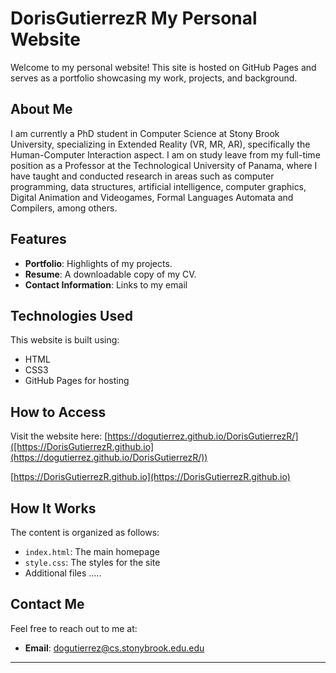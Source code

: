 # DorisGutierrezR My Personal Website

Welcome to my personal website! This site is hosted on GitHub Pages and serves as a portfolio showcasing my work, projects, and background.

## About Me

I am currently a PhD student in Computer Science at Stony Brook University, specializing in Extended Reality (VR, MR, AR), specifically the Human-Computer 
Interaction aspect. I am on study leave from my full-time position as a Professor at the Technological University of Panama, where I have taught and conducted 
research in areas such as computer programming, data structures, artificial intelligence, computer graphics, Digital Animation and Videogames, 
Formal Languages Automata and Compilers, among others.

## Features

- **Portfolio**: Highlights of my projects.
- **Resume**: A downloadable copy of my CV.
- **Contact Information**: Links to my email

## Technologies Used

This website is built using:
- HTML
- CSS3
- GitHub Pages for hosting

## How to Access

Visit the website here: [https://dogutierrez.github.io/DorisGutierrezR/]([https://DorisGutierrezR.github.io](https://dogutierrez.github.io/DorisGutierrezR/))

[https://DorisGutierrezR.github.io](https://DorisGutierrezR.github.io)

## How It Works

The content is organized as follows:
- `index.html`: The main homepage
- `style.css`: The styles for the site
- Additional files .....

## Contact Me

Feel free to reach out to me at:
- **Email**: [dogutierrez@cs.stonybrook.edu.edu](mailto:dogutierrez@cs.stonybrook.edu.edu)

---
